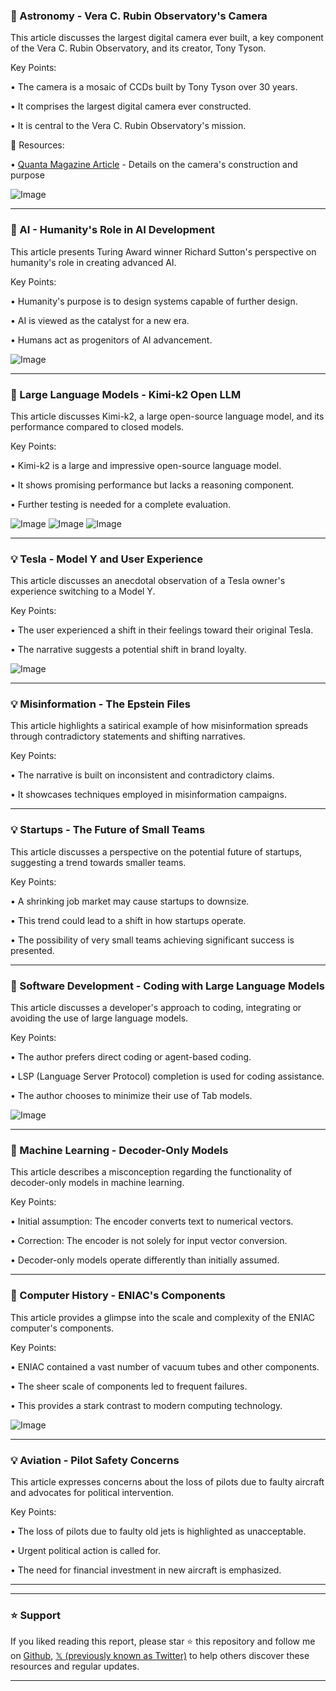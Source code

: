 ### 🤖 Astronomy - Vera C. Rubin Observatory's Camera

This article discusses the largest digital camera ever built, a key component of the Vera C. Rubin Observatory, and its creator, Tony Tyson.

Key Points:

• The camera is a mosaic of CCDs built by Tony Tyson over 30 years.

• It comprises the largest digital camera ever constructed.


• It is central to the Vera C. Rubin Observatory's mission.


🔗 Resources:

• [Quanta Magazine Article](https://quantamagazine.org/the-biggest-ever-digital-camera-is-this-cosmologists-magnum-opus-20250711/…) - Details on the camera's construction and purpose

![Image](https://pbs.twimg.com/media/GvrObEJXEAAAZtP?format=jpg&name=small)

---
### 🤖 AI - Humanity's Role in AI Development

This article presents Turing Award winner Richard Sutton's perspective on humanity's role in creating advanced AI.

Key Points:

• Humanity's purpose is to design systems capable of further design.

• AI is viewed as the catalyst for a new era.


• Humans act as progenitors of AI advancement.


![Image](https://pbs.twimg.com/amplify_video_thumb/1944033689161117696/img/6DodKqlD0M6BClJy.jpg)

---
### 🤖 Large Language Models - Kimi-k2 Open LLM

This article discusses Kimi-k2, a large open-source language model, and its performance compared to closed models.

Key Points:

• Kimi-k2 is a large and impressive open-source language model.

• It shows promising performance but lacks a reasoning component.


• Further testing is needed for a complete evaluation.



![Image](https://pbs.twimg.com/media/GvogDgiXsAAzZSS?format=jpg&name=small)
![Image](https://pbs.twimg.com/media/GvogDglWEAAZYT2?format=jpg&name=small)
![Image](https://pbs.twimg.com/media/GvogDghXMAAVDZR?format=jpg&name=900x900)

---
### 💡 Tesla - Model Y and User Experience

This article discusses an anecdotal observation of a Tesla owner's experience switching to a Model Y.


Key Points:

•  The user experienced a shift in their feelings toward their original Tesla.


• The narrative suggests a potential shift in brand loyalty.



![Image](https://pbs.twimg.com/amplify_video_thumb/1944246822165241856/img/_3z_GaxJSdu3Ko7l.jpg)

---
### 💡 Misinformation - The Epstein Files

This article highlights a satirical example of how misinformation spreads through contradictory statements and shifting narratives.

Key Points:

• The narrative is built on inconsistent and contradictory claims.


•  It showcases techniques employed in misinformation campaigns.




---
### 💡 Startups - The Future of Small Teams

This article discusses a perspective on the potential future of startups, suggesting a trend towards smaller teams.

Key Points:

• A shrinking job market may cause startups to downsize.

• This trend could lead to a shift in how startups operate.


•  The possibility of very small teams achieving significant success is presented.


---
### 🤖 Software Development - Coding with Large Language Models

This article discusses a developer's approach to coding, integrating or avoiding the use of large language models.

Key Points:

• The author prefers direct coding or agent-based coding.


• LSP (Language Server Protocol) completion is used for coding assistance.


• The author chooses to minimize their use of Tab models.


![Image](https://pbs.twimg.com/media/Gvo2MCbbAAAmOwX?format=jpg&name=small)

---
### 🤖 Machine Learning - Decoder-Only Models

This article describes a misconception regarding the functionality of decoder-only models in machine learning.

Key Points:

• Initial assumption: The encoder converts text to numerical vectors.

• Correction: The encoder is not solely for input vector conversion.


• Decoder-only models operate differently than initially assumed.


---
### 🤖 Computer History - ENIAC's Components

This article provides a glimpse into the scale and complexity of the ENIAC computer's components.

Key Points:

• ENIAC contained a vast number of vacuum tubes and other components.


•  The sheer scale of components led to frequent failures.


•  This provides a stark contrast to modern computing technology.


![Image](https://pbs.twimg.com/media/Gvs8X7pW8AERPQQ?format=png&name=900x900)

---
### 💡 Aviation - Pilot Safety Concerns

This article expresses concerns about the loss of pilots due to faulty aircraft and advocates for political intervention.


Key Points:

• The loss of pilots due to faulty old jets is highlighted as unacceptable.

• Urgent political action is called for.


•  The need for financial investment in new aircraft is emphasized.



---


---

### ⭐️ Support

If you liked reading this report, please star ⭐️ this repository and follow me on [Github](https://github.com/Drix10), [𝕏 (previously known as Twitter)](https://x.com/DRIX_10_) to help others discover these resources and regular updates.

---